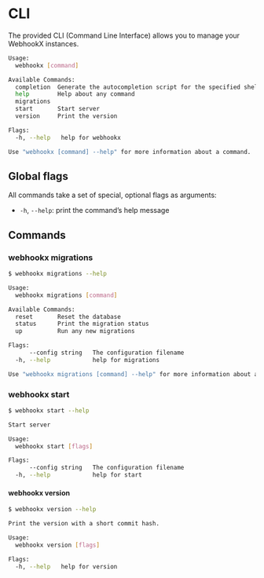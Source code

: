 # CLI

The provided CLI (Command Line Interface) allows you to manage your WebhookX instances.




```sh
Usage:
  webhookx [command]

Available Commands:
  completion  Generate the autocompletion script for the specified shell
  help        Help about any command
  migrations  
  start       Start server
  version     Print the version

Flags:
  -h, --help   help for webhookx

Use "webhookx [command] --help" for more information about a command.
```



## Global flags

All commands take a set of special, optional flags as arguments:

-   `-h`, `--help`: print the command’s help message

## Commands



### webhookx migrations

```sh
$ webhookx migrations --help

Usage:
  webhookx migrations [command]

Available Commands:
  reset       Reset the database
  status      Print the migration status
  up          Run any new migrations

Flags:
      --config string   The configuration filename
  -h, --help            help for migrations

Use "webhookx migrations [command] --help" for more information about a command.
```



### webhookx start

```sh
$ webhookx start --help

Start server

Usage:
  webhookx start [flags]

Flags:
      --config string   The configuration filename
  -h, --help            help for start
```



#### webhookx version

```sh
$ webhookx version --help

Print the version with a short commit hash.

Usage:
  webhookx version [flags]

Flags:
  -h, --help   help for version
```



